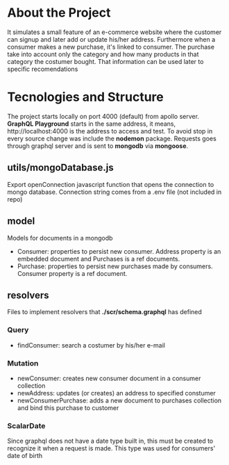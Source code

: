 # About the Project

It simulates a small feature of an e-commerce website where the customer can signup and later add or update his/her address. Furthermore when a consumer makes a new purchase, it's linked to consumer. 
The purchase take into account only the category and how many products in that category the costumer bought. That information can be used later to specific recomendations

# Tecnologies and Structure

The project starts locally on port 4000 (default) from apollo server. **GraphQL Playground** starts in the same address, it means, http://localhost:4000 is the address to access and test. To avoid stop in every source change was include the **nodemon** package. Requests goes through graphql server and is sent to **mongodb** via **mongoose**.

## utils/mongoDatabase.js

Export openConnection javascript function that opens the connection to mongo database. Connection string comes from a .env file (not included in repo)

## model

Models for documents in a mongodb
- Consumer: properties to persist new consumer. Address property is an embedded document and Purchases is a ref documents.
- Purchase: properties to persist new purchases made by consumers. Consumer property is a ref document. 

## resolvers

Files to implement resolvers that **./scr/schema.graphql** has defined

### Query

- findConsumer: search a costumer by his/her e-mail

### Mutation

- newConsumer: creates new consumer document in a consumer collection
- newAddress: updates (or creates) an address to specified constumer
- newConsumerPurchase: adds a new document to purchases collection and bind this purchase to customer

### ScalarDate

Since graphql does not have a date type built in, this must be created to recognize it when a request is made. This type was used for consumers' date of birth 